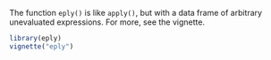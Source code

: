 The function `eply()` is like `apply()`, but with a data frame of arbitrary unevaluated expressions. For more, see the vignette.

```r
library(eply)
vignette("eply")
```
